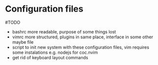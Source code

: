 # Configuration files

#TODO
- bashrc more readable, purpose of some things lost
- vimrc more structured, plugins in same place, interface in some other maybe file
- script to init new system with these configuration files, vim requires some instalations e.g. nodejs for coc.nvim
- get rid of keyboard layout commands
